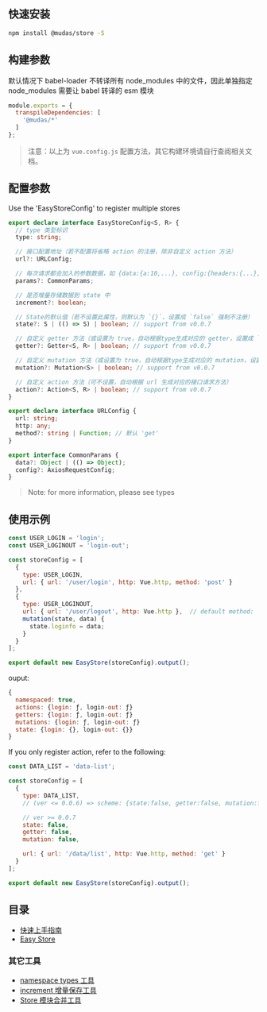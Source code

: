 ## 快速安装
```bash
npm install @mudas/store -S
```

## 构建参数
默认情况下 babel-loader 不转译所有 node_modules 中的文件，因此单独指定 node_modules 需要让 babel 转译的 esm 模块
```js
module.exports = {
  transpileDependencies: [
    '@mudas/*'
  ]
};
```
> 注意：以上为 `vue.config.js` 配置方法，其它构建环境请自行查阅相关文档。

## 配置参数
Use the 'EasyStoreConfig' to register multiple stores
```ts
export declare interface EasyStoreConfig<S, R> {
  // type 类型标识
  type: string;

  // 接口配置地址（若不配置将省略 action 的注册，除非自定义 action 方法）
  url?: URLConfig;

  // 每次请求都会加入的参数数据，如 {data:{a:10,...}, config:{headers:{...}, timeout:1000}}
  params?: CommonParams;

  // 是否增量存储数据到 state 中
  increment?: boolean;

  // State的默认值（若不设置此属性，则默认为 `{}`，设置成 `false` 强制不注册）
  state?: S | (() => S) | boolean; // support from v0.0.7

  // 自定义 getter 方法（或设置为 true，自动根据type生成对应的 getter，设置成 `false` 强制不注册）
  getter?: Getter<S, R> | boolean; // support from v0.0.7

  // 自定义 mutation 方法（或设置为 true，自动根据type生成对应的 mutation，设置成 `false` 强制不注册）
  mutation?: Mutation<S> | boolean; // support from v0.0.7

  // 自定义 action 方法（可不设置，自动根据 url 生成对应的接口请求方法）
  action?: Action<S, R> | boolean; // support from v0.0.7
}

export declare interface URLConfig {
  url: string;
  http: any;
  method?: string | Function; // 默认 'get'
}

export interface CommonParams {
  data?: Object | (() => Object);
  config?: AxiosRequestConfig;
}
```
> Note: for more information, please see types

## 使用示例
```js
const USER_LOGIN = 'login';
const USER_LOGINOUT = 'login-out';

const storeConfig = [
  {
    type: USER_LOGIN,
    url: { url: '/user/login', http: Vue.http, method: 'post' }
  },
  {
    type: USER_LOGINOUT,
    url: { url: '/user/logout', http: Vue.http },  // default method: 'get'
    mutation(state, data) {
      state.loginfo = data;
    }
  }
];

export default new EasyStore(storeConfig).output();
```

ouput:
```js
{
  namespaced: true,
  actions: {login: ƒ, login-out: ƒ}
  getters: {login: ƒ, login-out: ƒ}
  mutations: {login: ƒ, login-out: ƒ}
  state: {login: {}, login-out: {}}
}
```

If you only register action, refer to the following:
```js
const DATA_LIST = 'data-list';

const storeConfig = [
  {
    type: DATA_LIST,
    // (ver <= 0.0.6) => scheme: {state:false, getter:false, mutation:false},

    // ver >= 0.0.7
    state: false,
    getter: false,
    mutation: false,

    url: { url: '/data/list', http: Vue.http, method: 'get' }
  }
];

export default new EasyStore(storeConfig).output();
```

## 目录
- [快速上手指南](./guide)
- [Easy Store](./easy-store)
### 其它工具
- [namespace types 工具](./namespace)
- [increment 增量保存工具](./increment)
- [Store 模块合并工具](./merge)

